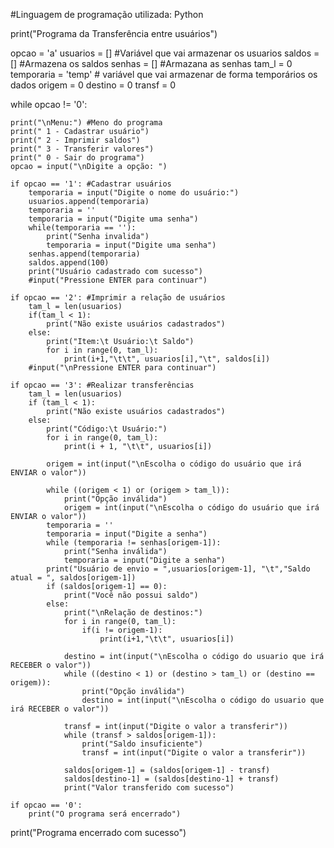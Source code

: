 
#Linguagem de programação utilizada: Python

print("Programa da Transferência entre usuários")

opcao = 'a'
usuarios = [] #Variável que vai armazenar os usuarios
saldos = [] #Armazena os saldos
senhas = [] #Armazana as senhas
tam_l = 0
temporaria = 'temp' # variável que vai armazenar de forma temporários os dados
origem = 0
destino = 0
transf = 0

while opcao != '0':

    print("\nMenu:") #Meno do programa
    print(" 1 - Cadastrar usuário")
    print(" 2 - Imprimir saldos")
    print(" 3 - Transferir valores")
    print(" 0 - Sair do programa")
    opcao = input("\nDigite a opção: ")

    if opcao == '1': #Cadastrar usuários
        temporaria = input("Digite o nome do usuário:")
        usuarios.append(temporaria)
        temporaria = ''
        temporaria = input("Digite uma senha")
        while(temporaria == ''):
            print("Senha invalida")
            temporaria = input("Digite uma senha")
        senhas.append(temporaria)
        saldos.append(100)
        print("Usuário cadastrado com sucesso")
        #input("Pressione ENTER para continuar")

    if opcao == '2': #Imprimir a relação de usuários
        tam_l = len(usuarios)
        if(tam_l < 1):
            print("Não existe usuários cadastrados")
        else:
            print("Item:\t Usuário:\t Saldo")
            for i in range(0, tam_l):
                print(i+1,"\t\t", usuarios[i],"\t", saldos[i])
        #input("\nPressione ENTER para continuar")

    if opcao == '3': #Realizar transferências
        tam_l = len(usuarios)
        if (tam_l < 1):
            print("Não existe usuários cadastrados")
        else:
            print("Código:\t Usuário:")
            for i in range(0, tam_l):
                print(i + 1, "\t\t", usuarios[i])

            origem = int(input("\nEscolha o código do usuário que irá ENVIAR o valor"))

            while ((origem < 1) or (origem > tam_l)):
                print("Opção inválida")
                origem = int(input("\nEscolha o código do usuário que irá ENVIAR o valor"))
            temporaria = ''
            temporaria = input("Digite a senha")
            while (temporaria != senhas[origem-1]):
                print("Senha inválida")
                temporaria = input("Digite a senha")
            print("Usuário de envio = ",usuarios[origem-1], "\t","Saldo atual = ", saldos[origem-1])
            if (saldos[origem-1] == 0):
                print("Você não possui saldo")
            else:
                print("\nRelação de destinos:")
                for i in range(0, tam_l):
                    if(i != origem-1):
                        print(i+1,"\t\t", usuarios[i])

                destino = int(input("\nEscolha o código do usuario que irá RECEBER o valor"))
                while ((destino < 1) or (destino > tam_l) or (destino == origem)):
                    print("Opção inválida")
                    destino = int(input("\nEscolha o código do usuario que irá RECEBER o valor"))

                transf = int(input("Digite o valor a transferir"))
                while (transf > saldos[origem-1]):
                    print("Saldo insuficiente")
                    transf = int(input("Digite o valor a transferir"))

                saldos[origem-1] = (saldos[origem-1] - transf)
                saldos[destino-1] = (saldos[destino-1] + transf)
                print("Valor transferido com sucesso")

    if opcao == '0':
        print("O programa será encerrado")

print("Programa encerrado com sucesso")
